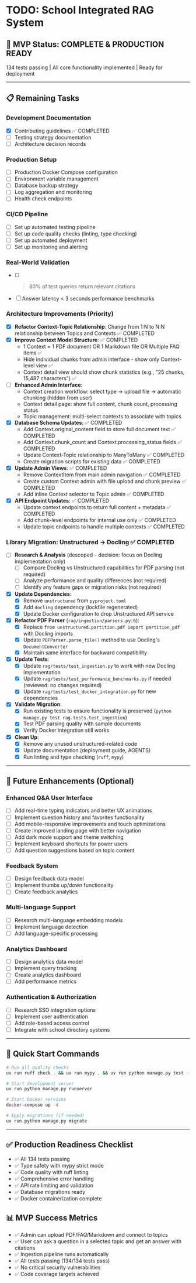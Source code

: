 # TODO: School Integrated RAG System

## 🎉 MVP Status: COMPLETE & PRODUCTION READY

134 tests passing | All core functionality implemented | Ready for deployment

---

## 📋 Remaining Tasks

### Development Documentation

- [x] Contributing guidelines ✅ COMPLETED
- [ ] Testing strategy documentation
- [ ] Architecture decision records

### Production Setup

- [ ] Production Docker Compose configuration
- [ ] Environment variable management
- [ ] Database backup strategy
- [ ] Log aggregation and monitoring
- [ ] Health check endpoints

### CI/CD Pipeline

- [ ] Set up automated testing pipeline
- [ ] Set up code quality checks (linting, type checking)
- [ ] Set up automated deployment
- [ ] Set up monitoring and alerting

### Real-World Validation

- [ ] > 80% of test queries return relevant citations
- [ ] Answer latency < 3 seconds performance benchmarks

### Architecture Improvements (Priority)

- [x] **Refactor Context-Topic Relationship**: Change from 1:N to N:N relationship between Topics and Contexts ✅ COMPLETED
- [x] **Improve Context Model Structure**: ✅ COMPLETED
  - 1 Context = 1 PDF document OR 1 Markdown file OR Multiple FAQ items ✅
  - Hide individual chunks from admin interface - show only Context-level view ✅
  - Context detail view should show chunk statistics (e.g., "25 chunks, 15,487 characters") ✅
- [ ] **Enhanced Admin Interface**:
  - Context creation workflow: select type → upload file → automatic chunking (hidden from user)
  - Context detail page: show full content, chunk count, processing status
  - Topic management: multi-select contexts to associate with topics
- [x] **Database Schema Updates**: ✅ COMPLETED
  - Add Context.original_content field to store full document text ✅ COMPLETED
  - Add Context.chunk_count and Context.processing_status fields ✅ COMPLETED
  - Update Context-Topic relationship to ManyToMany ✅ COMPLETED
  - Create migration scripts for existing data ✅ COMPLETED
- [x] **Update Admin Views**: ✅ COMPLETED
  - Remove ContextItem from main admin navigation ✅ COMPLETED
  - Create custom Context admin with file upload and chunk preview ✅ COMPLETED
  - Add inline Context selector to Topic admin ✅ COMPLETED
- [x] **API Endpoint Updates**: ✅ COMPLETED
  - Update context endpoints to return full content + metadata ✅ COMPLETED
  - Add chunk-level endpoints for internal use only ✅ COMPLETED
  - Update topic endpoints to handle multiple contexts ✅ COMPLETED

### Library Migration: Unstructured → Docling ✅ COMPLETED

- [ ] **Research & Analysis** (descoped – decision: focus on Docling implementation only)
  - [ ] Compare Docling vs Unstructured capabilities for PDF parsing (not required)
  - [ ] Analyze performance and quality differences (not required)
  - [ ] Identify any feature gaps or migration risks (not required)
- [x] **Update Dependencies**:
  - [x] Remove `unstructured` from `pyproject.toml`
  - [x] Add `docling` dependency (lockfile regenerated)
  - [x] Update Docker configuration to drop Unstructured API service
- [x] **Refactor PDF Parser** (`rag/ingestion/parsers.py:6`):
  - [x] Replace `from unstructured.partition.pdf import partition_pdf` with Docling imports
  - [x] Update `PDFParser.parse_file()` method to use Docling's `DocumentConverter`
  - [x] Maintain same interface for backward compatibility
- [x] **Update Tests**:
  - [x] Update `rag/tests/test_ingestion.py` to work with new Docling implementation
  - [x] Update `rag/tests/test_performance_benchmarks.py` if needed (reviewed: no changes required)
  - [x] Update `rag/tests/test_docker_integration.py` for new dependencies
- [x] **Validate Migration**:
  - [x] Run existing tests to ensure functionality is preserved (`python manage.py test rag.tests.test_ingestion`)
  - [x] Test PDF parsing quality with sample documents
  - [x] Verify Docker integration still works
- [x] **Clean Up**:
  - [x] Remove any unused unstructured-related code
  - [x] Update documentation (deployment guide, AGENTS)
  - [x] Run linting and type checking (`ruff`, `mypy`)

---

## 🚀 Future Enhancements (Optional)

### Enhanced Q&A User Interface

- [ ] Add real-time typing indicators and better UX animations
- [ ] Implement question history and favorites functionality
- [ ] Add mobile-responsive improvements and touch optimizations
- [ ] Create improved landing page with better navigation
- [ ] Add dark mode support and theme switching
- [ ] Implement keyboard shortcuts for power users
- [ ] Add question suggestions based on topic content

### Feedback System

- [ ] Design feedback data model
- [ ] Implement thumbs up/down functionality
- [ ] Create feedback analytics

### Multi-language Support

- [ ] Research multi-language embedding models
- [ ] Implement language detection
- [ ] Add language-specific processing

### Analytics Dashboard

- [ ] Design analytics data model
- [ ] Implement query tracking
- [ ] Create analytics dashboard
- [ ] Add performance metrics

### Authentication & Authorization

- [ ] Research SSO integration options
- [ ] Implement user authentication
- [ ] Add role-based access control
- [ ] Integrate with school directory systems

---

## 🎯 Quick Start Commands

```bash
# Run all quality checks
uv run ruff check . && uv run mypy . && uv run python manage.py test --settings=core.test_settings

# Start development server
uv run python manage.py runserver

# Start Docker services
docker-compose up -d

# Apply migrations (if needed)
uv run python manage.py migrate
```

---

## ✅ Production Readiness Checklist

- ✅ All 134 tests passing
- ✅ Type safety with mypy strict mode
- ✅ Code quality with ruff linting
- ✅ Comprehensive error handling
- ✅ API rate limiting and validation
- ✅ Database migrations ready
- ✅ Docker containerization complete

## 📊 MVP Success Metrics

- ✅ Admin can upload PDF/FAQ/Markdown and connect to topics
- ✅ User can ask a question in a selected topic and get an answer with citations
- ✅ Ingestion pipeline runs automatically
- ✅ All tests passing (134/134 tests pass)
- ✅ No critical security vulnerabilities
- ✅ Code coverage targets achieved
